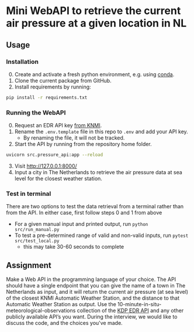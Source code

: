 # Mini WebAPI to retrieve the current air pressure at a given location in NL

## Usage

### Installation

0. Create and activate a fresh python environment, e.g. using [conda](https://docs.conda.io/projects/conda/en/latest/user-guide/tasks/manage-environments.html#creating-an-environment-with-commands).
1. Clone the current package from GitHub.
2. Install requirements by running:

```bash
pip install -r requirements.txt
```

### Running the WebAPI

0. Request an EDR API key [from KNMI](https://developer.dataplatform.knmi.nl/apis).
1. Rename the `.env.template` file in this repo to `.env` and add your API key.
   - By renaming the file, it will not be tracked.
2. Start the API by running from the repository home folder.

```bash
uvicorn src.pressure_api:app --reload
```

3. Visit http://127.0.0.1:8000/
4. Input a city in The Netherlands to retrieve the air pressure data at sea level for the closest weather station.

### Test in terminal

There are two options to test the data retrieval from a terminal rather than from the API. In either case, first follow steps 0 and 1 from above

- For a given manual input and printed output, run `python src/run_manual.py`
- To test a pre-determined range of valid and non-valid inputs, run `pytest src/test_local.py`
  - this may take 30-60 seconds to complete

## Assignment

Make a Web API in the programming language of your choice. The API should have a single endpoint that you can give the name of a town in The Netherlands as input, and it will return the current air pressure (at sea level) of the closest KNMI Automatic Weather Station, and the distance to that Automatic Weather Station as output. Use the 10-minute-in-situ-meteorological-observations collection of the [KDP EDR API](https://developer.dataplatform.knmi.nl/edr-api) and any other publicly available API’s you want. During the interview, we would like to discuss the code, and the choices you've made.
